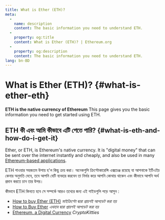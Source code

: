 ```yaml
---
title: What is Ether (ETH)?
meta:
  - 
    name: description
    content: The basic information you need to understand ETH.
  - 
    property: og:title
    content: What is Ether (ETH)? | Ethereum.org
  - 
    property: og:description
    content: The basic information you need to understand ETH.
lang: bn-BD
---
```


# What is Ether (ETH)? {#what-is-ether-eth}

<div class="featured">

**ETH is the native currency of Ethereum** This page gives you the basic information you need to get started using ETH.

</div>

## ETH কী এবং আমি কীভাবে এটি পেতে পারি? {#what-is-eth-and-how-do-i-get-it}

Ether, or ETH, is Ethereum's native currency. It is "digital money" that can be sent over the internet instantly and cheaply, and also be used in many [Ethereum-based applications](/dapps/).

ETH পাওয়ার সহজতম উপায় হ'ল কিছু ক্রয় করা। অনেকগুলি ক্রিপ্টোকারেন্সি এক্সচেঞ্জ রয়েছে যা আপনাকে ইটিএইচ কেনার অনুমতি দেবে, তবে আপনি যেটি ব্যবহার করবেন তা নির্ভর করে আপনি কোথায় থাকেন এবং কীভাবে আপনি অর্থ প্রদান করতে চান তার উপর।

কীভাবে ETH কিনতে হবে সে সম্পর্কে আরও তথ্যের জন্য এই গাইডগুলি পড়ে  আসুন :

- [How to buy Ether (ETH)](https://support.mycrypto.com/how-to/getting-started/how-to-buy-ether-with-usd) _মাইক্রিপ্টো দ্বারা প্রায়শই আপডেট করা হয়_
- [How to Buy Ether](https://docs.ethhub.io/using-ethereum/how-to-buy-ether/) _এথহাব দ্বারা প্রায়শই আপডেট করা হয়_
- [Ethereum, a Digital Currency](https://www.cryptokitties.co/faq#ethereum-a-digital-currency) _CryptoKitties_
